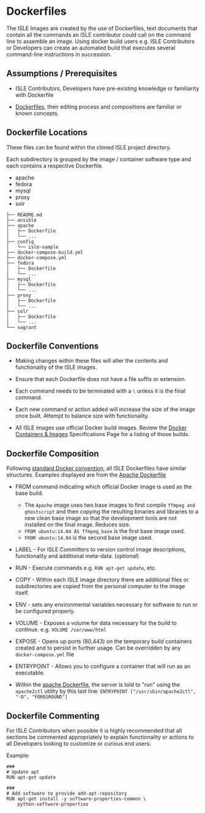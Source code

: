 # Dockerfiles

The ISLE Images are created by the use of Dockerfiles, text documents that contain all the commands an ISLE contributor could call on the command line to assemble an image. Using docker build users e.g. ISLE Contributors or Developers can create an automated build that executes several command-line instructions in succession.

## Assumptions / Prerequisites

* ISLE Contributors, Developers have pre-existing knowledge or familiarity with Dockerfile

* [Dockerfiles](https://docs.docker.com/engine/reference/builder/), their editing process and compositions are familiar or known concepts.


## Dockerfile Locations

These files can be found within the cloned ISLE project directory.

Each subdirectory is grouped by the image / container software type and each contains a respective Dockerfile.

* apache
* fedora
* mysql
* proxy
* solr


```
├── README.md
├── ansible
├── apache
│   ├── Dockerfile
|   └── ...
├── config
│   └── isle-sample
├── docker-compose-build.yml
├── docker-compose.yml
├── fedora
│   ├── Dockerfile
|   └── ...
├── mysql
│   ├── Dockerfile
|   └── ...
├── proxy
│   ├── Dockerfile
|   └── ...
├── solr
│   ├── Dockerfile
|   └── ...
└── vagrant
```

## Dockerfile Conventions

* Making changes within these files will alter the contents and functionality of the ISLE images.

* Ensure that each Dockerfile does not have a file suffix or extension.

* Each command needs to be terminated with a `\` unless it is the final command.

* Each new command or action added will increase the size of the image once built. Attempt to balance size with functionality.

* All ISLE images use official Docker build images. Review the [Docker Containers & Images](../specifications/docker-containers-images.md) Specifications Page for a listing of those builds.

## Dockerfile Composition

Following [standard Docker convention](https://docs.docker.com/engine/reference/builder/), all ISLE Dockerfiles have similar structures. Examples displayed are from the [Apache Dockerfile](https://github.com/Islandora-Collaboration-Group/ISLE/blob/master/apache/Dockerfile)

* FROM command indicating which official Docker image is used as the base build.
    * The `Apache` image uses two base images to first compile `ffmpeg and ghostscript` and then copying the resulting binaries and libraries to a new clean base image so that the development tools are not installed on the final image. Reduces size.
    * `FROM ubuntu:14.04 AS ffmpeg_base` is the first base image used.
    * `FROM ubuntu:14.04` is the second base image used.

* LABEL - For ISLE Committers to version control image descriptions, functionality and additional meta-data. (_optional_)

* RUN - Execute commands e.g. `RUN apt-get update`, etc.

* COPY - Within each ISLE image directory there are additional files or subdirectories are copied from the personal computer to the image itself.

* ENV - sets any environmental variables necessary for software to run or be configured properly.

* VOLUME - Exposes a volume for data necessary for the build to continue. e.g. `VOLUME /var/www/html`

* EXPOSE - Opens up ports (80,443) on the temporary build containers created and to persist in further usage. Can be overridden by any `docker-compose.yml` file

* ENTRYPOINT - Allows you to configure a container that will run as an executable.

* Within the [apache Dockerfile](https://github.com/Islandora-Collaboration-Group/ISLE/blob/master/apache/Dockerfile), the server is told to "run" using the `apache2ctl` utility by this last line: `ENTRYPOINT ["/usr/sbin/apache2ctl", "-D", "FOREGROUND"]`

## Dockerfile Commenting

For ISLE Contributors when possible it is highly recommended that all sections be commented appropriately to explain functionality or actions to all Developers looking to customize or curious end users.

Example:

```
###
# Update apt
RUN apt-get update

###
# Add software to provide add-apt-repository
RUN apt-get install -y software-properties-common \
    python-software-properties
```
